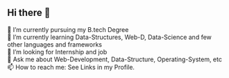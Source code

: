 ## Hi there 👋


🔭 I’m currently pursuing my B.tech Degree<br/>
🌱 I’m currently learning Data-Structures, Web-D, Data-Science and few other languages and frameworks<br/>
🤔 I’m looking for Internship and job<br/>
💬 Ask me about Web-Development, Data-Structure, Operating-System, etc<br/>
📫 How to reach me: See Links in my Profile.
